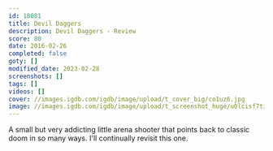 ```yaml
---
id: 18081
title: Devil Daggers
description: Devil Daggers - Review
score: 80
date: 2016-02-26
completed: false
goty: []
modified_date: 2023-02-28
screenshots: []
tags: []
videos: []
cover: //images.igdb.com/igdb/image/upload/t_cover_big/co1uz6.jpg
image: //images.igdb.com/igdb/image/upload/t_screenshot_huge/u0lcisf7tiyhwjtqxlce.jpg
---
```

A small but very addicting little arena shooter that points back to classic doom in so many ways. I'll continually revisit this one.